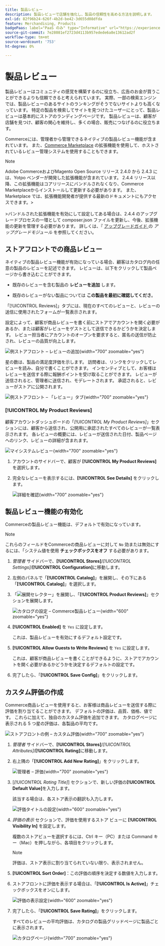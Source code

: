 ```yaml
---
title: 製品レビュー
description: 製品レビューで店舗を強化し、製品の信頼性を高める方法を説明します。
exl-id: 82f96b24-626f-4b2d-be42-3d655d08dfda
feature: Merchandising, Products
badgePaas: label="PaaS のみ" type="Informative" url="https://experienceleague.adobe.com/ja/docs/commerce/user-guides/product-solutions" tooltip="Adobe Commerce on Cloud プロジェクト（Adobeが管理する PaaS インフラストラクチャ）およびオンプレミスプロジェクトにのみ適用されます。"
source-git-commit: 7e28081ef2723d4113b957edede6a8e13612ad2f
workflow-type: tm+mt
source-wordcount: '753'
ht-degree: 0%

---
```


# 製品レビュー

製品レビューはコミュニティの感覚を構築するのに役立ち、広告のお金が買うことができるよりも信頼できると考えられています。 実際、一部の検索エンジンでは、製品レビューのあるサイトのランキングがそうでないサイトよりも高くなっています。 特定の製品を検索してサイトを見つけたユーザーにとって、製品レビューは基本的にストアのランディングページです。 製品レビューは、顧客が店舗を見つけ、顧客の関心を維持し、多くの場合、販売につなげるのに役立ちます。

Commerceには、管理者から管理できるネイティブの製品レビュー機能が含まれています。 また、[Commerce Marketplace](../getting-started/commerce-marketplace.md) の拡張機能を使用して、ホストされているレビュー管理システムを使用することもできます。

>[!NOTE]
>
>Adobe CommerceおよびMagento Open Source リリース 2.4.0 から 2.4.3 には、Yotpo ベンダーが開発した拡張機能が含まれています。 2.4.4 リリース以降、この拡張機能はコアリリースにバンドルされなくなり、Commerce Marketplaceからインストールして更新する必要があります。 また、Marketplace では、拡張機能開発者が提供する最新のドキュメントにもアクセスできます。
>&#x200B;><br><br>
>&#x200B;>バンドルされた拡張機能を有効にして設定してある場合は、2.4.4 のアップグレードプロセスの一環として composer.json ファイルを更新し、今後、拡張機能の更新を管理する必要があります。 詳しくは、『 [ アップグレードガイド ](https://experienceleague.adobe.com/docs/commerce-operations/upgrade-guide/modules/upgrade.html?lang=ja) の _アップグレードモジュール_ を参照してください。

## ストアフロントでの商品レビュー

ネイティブの製品レビュー機能が有効になっている場合、顧客はカタログ内の任意の製品のレビューを記述できます。 レビューは、以下をクリックして製品ページから書き込むことができます。

- 既存のレビューを含む製品の **レビューを追加** します。

- 既存のレビューがない製品については **この製品を最初に確認してくださ**。

「[!UICONTROL Reviews]」タブには、現在のすべてのレビューと、レビューの送信に使用されたフォームが一覧表示されます。

設定によって、顧客が商品レビューを書く前にストアでアカウントを開く必要があるか、または顧客がレビューをゲストとして送信できるかどうかを決定します。 レビュー担当者にアカウントのオープンを要求すると、匿名の送信が防止され、レビューの品質が向上します。

![ 例ストアフロント – レビューの追加 ](./assets/storefront-review-this-product.png){width="700" zoomable="yes"}

星の数は、製品の満足度評価を示します。 訪問者は、リンクをクリックしてレビューを読み、自分で書くことができます。 インセンティブとして、お客様はレビューを送信する際に報酬ポイントを受け取ることができます。 レビューが送信されると、管理者に送信され、モデレートされます。 承認されると、レビューがストアに公開されます。

![ 例ストアフロント – 「レビュー」タブ ](./assets/storefront-reviews-tab.png){width="700" zoomable="yes"}

### [!UICONTROL My Product Reviews]

顧客アカウントダッシュボードの「_[!UICONTROL My Product Reviews]_」セクションには、顧客から送信され、公開用に承認されたすべてのレビューが一覧表示されます。 各レビューの概要には、レビューが送信された日付、製品ページへのリンク、レビューの詳細が含まれます。

![ マイシステムレビュー ](./assets/account-dashboard-my-product-reviews.png){width="700" zoomable="yes"}

1. アカウントのサイドバーで、顧客が **[!UICONTROL My Product Reviews]** を選択します。

1. 完全なレビューを表示するには、**[!UICONTROL See Details]** をクリックします。

   ![ 詳細を確認 ](./assets/account-dashboard-my-product-reviews-details.png){width="700" zoomable="yes"}

## 製品レビュー機能の有効化

Commerceの製品レビュー機能は、デフォルトで有効になっています。

>[!NOTE]
>
>これらのフィールドをCommerceの商品レビューに対して `No` 効または無効にするには、「システム値を使用 **チェックボックスをオフ** する必要があります。

1. _管理者_ サイドバーで、**[!UICONTROL Stores]**/_[!UICONTROL Settings]_/**[!UICONTROL Configuration]**&#x200B;に移動します。

1. 左側のパネルで「**[!UICONTROL Catalog]**」を展開し、その下にある「**[!UICONTROL Catalog]**」を選択します。

1. 「![ 展開セレクター ](../assets/icon-display-expand.png)」を展開し、「**[!UICONTROL Product Reviews]**」セクションを展開します。

   ![ カタログの設定 – Commerce製品レビュー ](../configuration-reference/catalog/assets/catalog-product-reviews.png){width="600" zoomable="yes"}

1. **[!UICONTROL Enabled]** を `Yes` に設定します。

   これは、製品レビューを有効にするデフォルト設定です。

1. **[!UICONTROL Allow Guests to Write Reviews]** を `Yes` に設定します。

   これは、顧客が商品レビューを書くことができるように、ストアでアカウントを開く必要があるかどうかを決定するデフォルトの設定です。

1. 完了したら、「**[!UICONTROL Save Config]**」をクリックします。

## カスタム評価の作成

Commerce商品レビューを使用すると、お客様は商品レビューを送信する際に評価を割り当てることができます。 デフォルトの評価は、品質、価格、値です。 これらに加えて、独自のカスタム評価を追加できます。 カタログページに表示される 5 つ星の評価は、各製品の平均です。

![ ストアフロントの例 – カスタム評価 ](./assets/attribute-custom-ratings-review.png){width="700" zoomable="yes"}

1. _管理者_ サイドバーで、**[!UICONTROL Stores]**/_[!UICONTROL Attributes]_/**[!UICONTROL Rating]**&#x200B;に移動します。

1. 右上隅の「**[!UICONTROL Add New Rating]**」をクリックします。

   ![ 管理者 – 評価 ](./assets/product-reviews-rating.png){width="700" zoomable="yes"}

1. [_[!UICONTROL Rating Title]_] セクションで、新しい評価の&#x200B;**[!UICONTROL Default Value]**&#x200B;を入力します。

   該当する場合は、各ストア表示の翻訳も入力します。

   ![ 評価タイトルの設定 ](./assets/product-rating-title.png){width="600" zoomable="yes"}

1. _評価の表示_ セクションで、評価を使用するストア ビューに **[!UICONTROL Visibility In]** を設定します。

   複数のストアビューを選択するには、Ctrl キー（PC）または Command キー（Mac）を押しながら、各項目をクリックします。

   >[!NOTE]
   >
   >評価は、ストア表示に割り当てられていない限り、表示されません。

1. **[!UICONTROL Sort Order]**：この評価の順序を決定する数値を入力します。

1. ストアフロントに評価を表示する場合は、「**[!UICONTROL Is Active]**」チェックボックスをオンにします。

   ![ 評価の表示設定 ](./assets/product-rating-visibility.png){width="600" zoomable="yes"}

1. 完了したら、「**[!UICONTROL Save Rating]**」をクリックします。

   すべてのレビューの平均評価は、カタログの製品グリッドページに製品ごとに表示されます。

   ![ カタログページ ](./assets/catalog-rating-page.png){width="700" zoomable="yes"}
